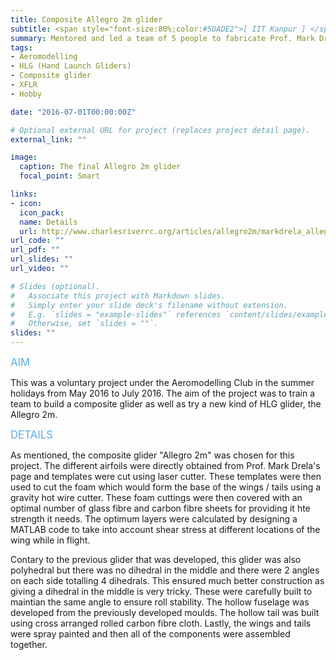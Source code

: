 ```yaml
---
title: Composite Allegro 2m glider
subtitle: <span style="font-size:80%;color:#5DADE2">[ IIT Kanpur ] </span><span style="font-size:80%">Prasang Gupta, <a href="https://www.linkedin.com/in/tushar-chauhan-626681179/" target="_blank">Tushar Chauhan</a></span>
summary: Mentored and led a team of 5 people to fabricate Prof. Mark Drela's Allegro glider (Hand Launch Glider) with a 2m wingspan
tags:
- Aeromodelling
- HLG (Hand Launch Gliders)
- Composite glider
- XFLR
- Hobby

date: "2016-07-01T00:00:00Z"

# Optional external URL for project (replaces project detail page).
external_link: ""

image:
  caption: The final Allegro 2m glider
  focal_point: Smart

links:
- icon: 
  icon_pack: 
  name: Details
  url: http://www.charlesriverrc.org/articles/allegro2m/markdrela_allegro2m.htm
url_code: ""
url_pdf: ""
url_slides: ""
url_video: ""

# Slides (optional).
#   Associate this project with Markdown slides.
#   Simply enter your slide deck's filename without extension.
#   E.g. `slides = "example-slides"` references `content/slides/example-slides.md`.
#   Otherwise, set `slides = ""`.
slides: ""
---
```


<span style="color:#5DADE2;font-style:bold;font-size:120%">AIM</span>

This was a voluntary project under the Aeromodelling Club in the summer holidays from May 2016 to July 2016. The aim of the project was to train a team to build a composite glider as well as try a new kind of HLG glider, the Allegro 2m.

<span style="color:#5DADE2;font-style:bold;font-size:120%">DETAILS</span>

As mentioned, the composite glider "Allegro 2m" was chosen for this project. The different airfoils were directly obtained from Prof. Mark Drela's page and templates were cut using laser cutter. These templates were then used to cut the foam which would form the base of the wings / tails using a gravity hot wire cutter. These foam cuttings were then covered with an optimal number of glass fibre and carbon fibre sheets for providing it hte strength it needs. The optimum layers were calculated by designing a MATLAB code to take into account shear stress at different locations of the wing while in flight.

Contary to the previous glider that was developed, this glider was also polyhedral but there was no dihedral in the middle and there were 2 angles on each side totalling 4 dihedrals. This ensured much better construction as giving a dihedral in the middle is very tricky. These were carefully built to maintian the same angle to ensure roll stability. The hollow fuselage was developed from the previously developed moulds. The hollow tail was built using cross arranged rolled carbon fibre cloth. Lastly, the wings and tails were spray painted and then all of the components were assembled together.